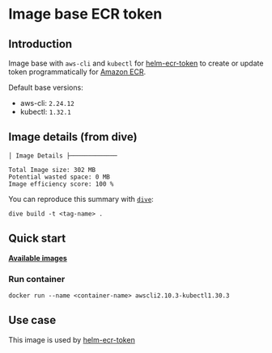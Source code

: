 # Image base ECR token

## Introduction

Image base with `aws-cli` and `kubectl` for [helm-ecr-token](https://github.com/devops-ia/helm-charts/tree/main/charts/ecr-registry) to create or update token programmatically for [Amazon ECR](https://aws.amazon.com/en/ecr/).

Default base versions:

* aws-cli: `2.24.12`
* kubectl: `1.32.1`

## Image details (from dive)

```text
│ Image Details ├─────────────

Total Image size: 302 MB
Potential wasted space: 0 MB
Image efficiency score: 100 %
```

You can reproduce this summary with [`dive`](https://github.com/wagoodman/dive):

```command
dive build -t <tag-name> .
```

## Quick start

[**Available images**](https://hub.docker.com/r/devopsiaci/ecr-token/tags)

### Run container

```command
docker run --name <container-name> awscli2.10.3-kubectl1.30.3
```

## Use case

This image is used by [helm-ecr-token](https://github.com/devops-ia/helm-charts/tree/main/charts/ecr-registry)
